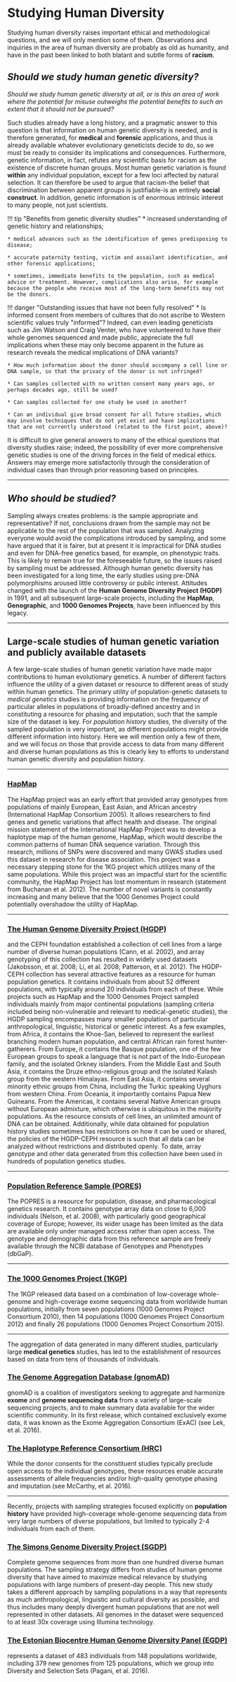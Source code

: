 # Studying Human Diversity

Studying human diversity raises important ethical and methodological questions, and we will only mention some of them. Observations and inquiries in the area of human diversity are probably as old as humanity, and have in the past been linked to both blatant and subtle forms of __racism__.

## _Should we study human genetic diversity?_

_Should we study human genetic diversity at all, or is this an area of work where the potential for misuse outweighs the potential benefits to such an extent that it should not be pursued?_

Such studies already have a long history, and a pragmatic answer to this question is that information on human genetic diversity is needed, and is therefore generated, for __medical__ and __forensic__ applications, and thus is already available whatever evolutionary geneticists decide to do, so we must be ready to consider its implications and consequences. Furthermore, genetic information, in fact, refutes any scientific basis for racism as the existence of discrete human groups. Most human genetic variation is found __within__ any individual population, except for a few loci affected by natural selection. It can therefore be used to argue that racism-the belief that discrimination between apparent groups is justifiable-is an entirely __social construct__. In addition, genetic information is of enormous intrinsic interest to many people, not just scientists.


!!! tip "Benefits from genetic diversity studies"
    * increased understanding of genetic history and relationships; 

    * medical advances such as the identification of genes predisposing to disease; 

    * accurate paternity testing, victim and assailant identification, and other forensic applications; 

    * sometimes, immediate benefits to the population, such as medical advice or treatment. However, complications also arise, for example because the people who receive most of the long-term benefits may not be the donors.


!!! danger "Outstanding issues that have not been fully resolved"
    * Is informed consent from members of cultures that do not ascribe to Western scientific values truly "informed"? Indeed, can even leading geneticists such as Jim Watson and Craig Venter, who have volunteered to have their whole genomes sequenced and made public, appreciate the full implications when these may only become apparent in the future as research reveals the medical implications of DNA variants?

    * How much information about the donor should accompany a cell line or DNA sample, so that the privacy of the donor is not infringed?

    * Can samples collected with no written consent many years ago, or perhaps decades ago, still be used?

    * Can samples collected for one study be used in another?

    * Can an individual give broad consent for all future studies, which may involve techniques that do not yet exist and have implications that are not currently understood (related to the first point, above)? 

It is difficult to give general answers to many of the ethical questions that diversity studies raise; indeed, the possibility of ever more comprehensive genetic studies is one of the driving forces in the field of medical ethics. Answers may emerge more satisfactorily through the consideration of individual cases than through prior reasoning based on principles.

*********************************************************************

##  _Who should be studied?_

Sampling always creates problems: is the sample appropriate and representative? If not, conclusions drawn from the sample may not be applicable to the rest of the population that was sampled. Analyzing everyone would avoid the complications introduced by sampling, and some have argued that it is fairer, but at present it is impractical for DNA studies and even for DNA-free genetics based, for example, on phenotypic traits. This is likely to remain true for the foreseeable future, so the issues raised by sampling must be addressed. Although human genetic diversity has been investigated for a long time, the early studies using pre-DNA polymorphisms aroused little controversy or public interest. Attitudes changed with the launch of the __Human Genome Diversity Project (HGDP)__ in 1991, and all subsequent large-scale projects, including the __HapMap__, __Genographic__, and __1000 Genomes Projects__, have been influenced by this legacy.

*********************************************************************

## Large-scale studies of human genetic variation and publicly available datasets 

A few large-scale studies of human genetic variation have made major contributions to human evolutionary genetics. A number of different factors influence the utility of a given dataset or resource to different areas of study within human genetics. The primary utility of population-genetic datasets to _medical genetics_ studies is providing information on the frequency of particular alleles in populations of broadly-defined ancestry and in constituting a resource for phasing and imputation, such that the sample size of the dataset is key. For _population history_ studies, the diversity of the sampled population is very important, as different populations might provide different information into history. Here we will mention only a few of them, and we will focus on those that provide access to data from many different and diverse human populations as this is clearly key to efforts to understand human genetic diversity and population history. 

*********************************************************************

### [HapMap](https://www.ncbi.nlm.nih.gov/probe/docs/projhapmap/) <br />
The HapMap project was an early effort that provided array genotypes from populations of mainly European, East Asian, and African ancestry (International HapMap Consortium 2005). It allows researchers to find genes and genetic variations that affect health and disease. The original mission statement of the International HapMap Project was to develop a haplotype map of the human genome, HapMap, which would describe the common patterns of human DNA sequence variation. Through this research, millions of SNPs were discovered and many GWAS studies used this dataset in research for disease association. This project was a necessary stepping stone for the 1KG project which utilizes many of the same populations.  While this project was an impactful start for the scientific community, the HapMap Project has lost momentum in research (statement from Buchanan et al. 2012). The number of novel variants is constantly increasing and many believe that the 1000 Genomes Project could potentially overshadow the utility of HapMap.

*********************************************************************

### [The Human Genome Diversity Project (HGDP)](http://www.cephb.fr/en/hgdp_panel.php)<br />
and the CEPH foundation established a collection of cell lines from a large number of diverse human populations (Cann, et al. 2002), and array genotyping of this collection has resulted in widely used datasets (Jakobsson, et al. 2008; Li, et al. 2008; Patterson, et al. 2012). The HGDP-CEPH collection has several attractive features as a resource for human population genetics. It contains individuals from about 52 different populations, with typically around 20 individuals from each of these. While projects such as HapMap and the 1000 Genomes Project sampled individuals mainly from major continental populations (sampling criteria included being non-vulnerable and relevant to medical-genetic studies), the HGDP sampling encompasses many smaller populations of particular anthropological, linguistic, historical or genetic interest. As a few examples, from Africa, it contains the Khoe-San, believed to represent the earliest branching modern human population, and central African rain forest hunter-gatherers. From Europe, it contains the Basque population, one of the few European groups to speak a language that is not part of the Indo-European family, and the isolated Orkney islanders. From the Middle East and South Asia, it contains the Druze ethno-religious group and the isolated Kalash group from the western Himalayas. From East Asia, it contains several minority ethnic groups from China, including the Turkic speaking Uyghurs from western China. From Oceania, it importantly contains Papua New Guineans. From the Americas, it contains several Native American groups without European admixture, which otherwise is ubiquitous in the majority populations. As the resource consists of cell lines, an unlimited amount of DNA can be obtained. Additionally, while data obtained for population history studies sometimes has restrictions on how it can be used or shared, the policies of the HGDP-CEPH resource is such that all data can be analyzed without restrictions and distributed openly. To date, array genotype and other data generated from this collection have been used in hundreds of population genetics studies.

*********************************************************************

### [Population Reference Sample (PORES)](https://www.ncbi.nlm.nih.gov/projects/gap/cgi-bin/study.cgi?study_id=phs000145.v4.p2) <br />
The POPRES is a resource for population, disease, and pharmacological genetics research. It contains genotype array data on close to 6,000 individuals (Nelson, et al. 2008), with particularly good geographical coverage of Europe; however, its wider usage has been limited as the data are available only under managed access rather than open access. The genotype and demographic data from this reference sample are freely available through the NCBI database of Genotypes and Phenotypes (dbGaP).

*********************************************************************

### [The 1000 Genomes Project (1KGP)](https://www.internationalgenome.org/about) <br />
The 1KGP released data based on a combination of low-coverage whole-genome and high-coverage exome sequencing data from worldwide human populations, initially from seven populations (1000 Genomes Project Consortium 2010), then 14 populations (1000 Genomes Project Consortium 2012) and finally 26 populations (1000 Genomes Project Consortium 2015).

********************************

The aggregation of data generated in many different studies, particularly large __medical genetics__ studies, has led to the establishment of resources based on data from tens of thousands of individuals.

### [The Genome Aggregation Database (gnomAD)](https://gnomad.broadinstitute.org/)  <br />
gnomAD is a coalition of investigators seeking to aggregate and harmonize __exome__ and __genome sequencing data__ from a variety of large-scale sequencing projects, and to make summary data available for the wider scientific community. In its first release, which contained exclusively exome data, it was known as the Exome Aggregation Consortium (ExAC) (see Lek, et al. 2016). 

### [The Haplotype Reference Consortium (HRC)](http://www.haplotype-reference-consortium.org/) <br />
While the donor consents for the constituent studies typically preclude open access to the individual genotypes, these resources enable accurate assessments of allele frequencies and/or high-quality genotype phasing and imputation (see McCarthy, et al. 2016). 


********************************

Recently, projects with sampling strategies focused explicitly on __population history__ have provided high-coverage whole-genome sequencing data from very large numbers of diverse populations, but limited to typically 2-4 individuals from each of them.

### [The Simons Genome Diversity Project (SGDP)](https://www.simonsfoundation.org/simons-genome-diversity-project/) <br />
Complete genome sequences from more than one hundred diverse human populations. The sampling strategy differs from studies of human genome diversity that have aimed to maximize medical relevance by studying populations with large numbers of present-day people. This new study takes a different approach by sampling populations in a way that represents as much anthropological, linguistic and cultural diversity as possible, and thus includes many deeply divergent human populations that are not well represented in other datasets. All genomes in the dataset were sequenced to at least 30x coverage using Illumina technology.

### [The Estonian Biocentre Human Genome Diversity Panel (EGDP)](www.ebc.ee/free_data) <br />
represents a dataset of 483 individuals from 148 populations worldwide, including 379 new genomes from 125 populations, which we group into Diversity and Selection Sets (Pagani, et al. 2016).








